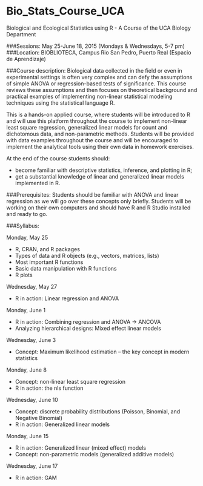 # Bio_Stats_Course_UCA
Biological and Ecological Statistics using R - A Course of the UCA Biology Department 

###Sessions: 
May 25-June 18, 2015 (Mondays & Wednesdays, 5-7 pm) 
###Location: 
BIOBLIOTECA, Campus Rio San Pedro, Puerto Real (Espacio de Aprendizaje) 

###Course description: 
Biological data collected in the field or even in experimental settings is often very complex and can defy the assumptions of simple ANOVA or regression-based tests of significance. This course reviews these assumptions and then focuses on theoretical background and practical examples of implementing non-linear statistical modeling techniques using the statistical language R. 

This is a hands-on applied course, where students will be introduced to R and will use this platform throughout the course to implement non-linear least square regression, generalized linear models for count and dichotomous data, and non-parametric methods. Students will be provided with data examples throughout the course and will be encouraged to implement the analytical tools using their own data in homework exercises. 

At the end of the course students should:
  -	become familiar with descriptive statistics, inference, and plotting in R; 
  -	get a substantial knowledge of linear and generalized linear models implemented in R.   

###Prerequisites:
Students should be familiar with ANOVA and linear regression as we will go over these concepts only briefly. Students will be working on their own computers and should have R and R Studio installed and ready to go. 

###Syllabus:

Monday, May 25
  -	R, CRAN, and R packages 
  -	Types of data and R objects (e.g., vectors, matrices, lists) 
  -	Most important R functions 
  -	Basic data manipulation with R functions
  -	R plots 

Wednesday, May 27
  -	R in action: Linear regression and ANOVA

Monday, June 1
  -	R in action: Combining regression and ANOVA -> ANCOVA 
  -	Analyzing hierarchical designs: Mixed effect linear models

Wednesday, June 3
  -	Concept: Maximum likelihood estimation – the key concept in modern statistics 

Monday, June 8
  -	Concept: non-linear least square regression
  -	R in action: the nls function

Wednesday, June 10
  -	Concept: discrete probability distributions (Poisson, Binomial, and Negative Binomial) 
  -	R in action: Generalized linear models 

Monday, June 15
  -	R in action: Generalized linear (mixed effect) models 
  -	Concept: non-parametric models (generalized additive models) 

Wednesday, June 17
  -	R in action: GAM 


